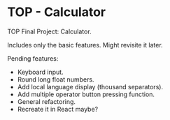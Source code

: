 # TOP - Calculator

TOP Final Project: Calculator.

Includes only the basic features. Might revisite it later.

Pending features:

- Keyboard input.
- Round long float numbers.
- Add local language display (thousand separators).
- Add multiple operator button pressing function.
- General refactoring.
- Recreate it in React maybe?
